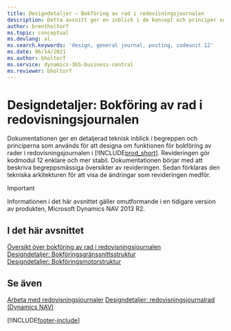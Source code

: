 ```yaml
---
title: Designdetaljer – Bokföring av rad i redovisningsjournalen
description: Detta avsnitt ger en inblick i de koncept och principer som används för att omdesigna funktionen för bokföring av rader i redovisningsjournalen i Business Central.
author: brentholtorf
ms.topic: conceptual
ms.devlang: al
ms.search.keywords: 'design, general journal, posting, codeunit 12'
ms.date: 06/14/2021
ms.author: bholtorf
ms.service: dynamics-365-business-central
ms.reviewer: bholtorf
---
```

# Designdetaljer: Bokföring av rad i redovisningsjournalen

Dokumentationen ger en detaljerad teknisk inblick i begreppen och principerna som används för att designa om funktionen för bokföring av rader i redovisningsjournalen i [!INCLUDE[prod_short](includes/prod_short.md)]. Revideringen gör kodmodul 12 enklare och mer stabil. Dokumentationen börjar med att beskriva begreppsmässiga översikter av revideringen. Sedan förklaras den tekniska arkitekturen för att visa de ändringar som revideringen medför.  

> [!IMPORTANT]
> Informationen i det här avsnittet gäller omutformande i en tidigare version av produkten, Microsoft Dynamics NAV 2013 R2.

## I det här avsnittet

[Översikt över bokföring av rad i redovisningsjournalen](design-details-general-journal-post-line-overview.md)  
[Designdetaljer: Bokföringsgränssnittsstruktur](design-details-posting-interface-structure.md)  
[Designdetaljer: Bokföringsmotorstruktur](design-details-posting-engine-structure.md)  

## Se även

[Arbeta med redovisningsjournaler](ui-work-general-journals.md)
[Designdetaljer: redovisningsjournalrad (Dynamics NAV)](/dynamics-nav-app/design-details-general-journal-post-line)  

[!INCLUDE[footer-include](includes/footer-banner.md)]
